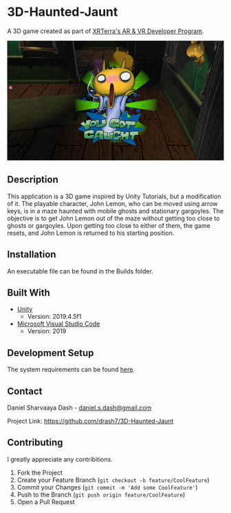 # 3D-Haunted-Jaunt
 
A 3D game created as part of [XRTerra's AR & VR Developer Program](https://xrterra.com/programs/developer/).

![](HauntedJaunt3DScreenshot.png)

## Description

This application is a 3D game inspired by Unity Tutorials, but a modification of it. The playable character, John Lemon, who can be moved using arrow keys, is in a maze haunted with mobile ghosts and stationary gargoyles. The objective is to get John Lemon out of the maze without getting too close to ghosts or gargoyles. Upon getting too close to either of them, the game resets, and John Lemon is returned to his starting position.

## Installation

An executable file can be found in the Builds folder.

## Built With

* [Unity](https://unity.com/)
  * Version: 2019.4.5f1
* [Microsoft Visual Studio Code](https://code.visualstudio.com/)
  * Version: 2019
  
## Development Setup

The system requirements can be found [here](https://docs.unity3d.com/Manual/system-requirements.html).

## Contact
 
Daniel Sharvaaya Dash - daniel.s.dash@gmail.com
 
Project Link: https://github.com/drash7/3D-Haunted-Jaunt
 
## Contributing
 
I greatly appreciate any contribitions.
1. Fork the Project
2. Create your Feature Branch (`git checkout -b feature/CoolFeature`)
3. Commit your Changes (`git commit -m 'Add some CoolFeature'`)
4. Push to the Branch (`git push origin feature/CoolFeature`)
5. Open a Pull Request
